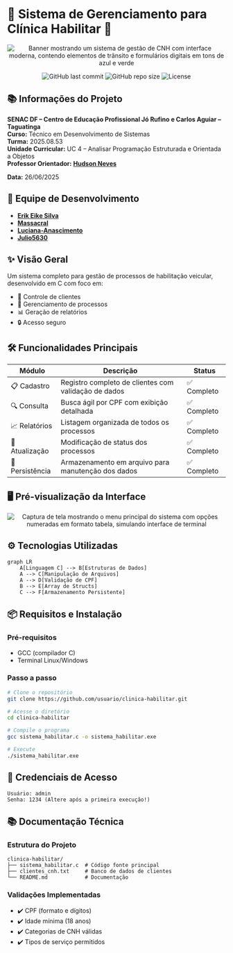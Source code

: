 # 🚗 Sistema de Gerenciamento para Clínica Habilitar 🚦

<div align="center">
  <img src="https://placehold.co/800x300" alt="Banner mostrando um sistema de gestão de CNH com interface moderna, contendo elementos de trânsito e formulários digitais em tons de azul e verde" />
  <br>
  
  ![GitHub last commit](https://img.shields.io/github/last-commit/usuario/clinica-habilitar?style=flat-square)
  ![GitHub repo size](https://img.shields.io/github/repo-size/usuario/clinica-habilitar?color=success&style=flat-square)
  ![License](https://img.shields.io/badge/license-MIT-blue?style=flat-square)
</div>

## 📚 Informações do Projeto

**SENAC DF – Centro de Educação Profissional Jó Rufino e Carlos Aguiar – Taguatinga**  
**Curso:** Técnico em Desenvolvimento de Sistemas  
**Turma:** 2025.08.53  
**Unidade Curricular:** UC 4 – Analisar Programação Estruturada e Orientada a Objetos  
**Professor Orientador:** [**Hudson Neves**](https://github.com/HudsonNeves)

**Data:** 26/06/2025  

## 👥 Equipe de Desenvolvimento

* [**Erik Eike Silva**](https://github.com/ErikEikeSilva)
* [**Massacral**](https://github.com/Massacral)
* [**Luciana-Anascimento**](https://github.com/Luciana-Anascimento)
* [**Julio5630**](https://github.com/Julio5630)

## ✨ Visão Geral

Um sistema completo para gestão de processos de habilitação veicular, desenvolvido em C com foco em:

- 👥 Controle de clientes
- 📝 Gerenciamento de processos
- 📊 Geração de relatórios
- 🔒 Acesso seguro

## 🛠️ Funcionalidades Principais

| Módulo          | Descrição                                                                 | Status       |
|-----------------|---------------------------------------------------------------------------|-------------|
| 📋 Cadastro     | Registro completo de clientes com validação de dados                      | ✅ Completo  |
| 🔍 Consulta     | Busca ágil por CPF com exibição detalhada                                 | ✅ Completo  |
| 📈 Relatórios   | Listagem organizada de todos os processos                                 | ✅ Completo  |
| 🔄 Atualização  | Modificação de status dos processos                                       | ✅ Completo  |
| 💾 Persistência | Armazenamento em arquivo para manutenção dos dados                        | ✅ Completo  |

## 🖥️ Pré-visualização da Interface

<div align="center">
  <img src="https://placehold.co/600x400" alt="Captura de tela mostrando o menu principal do sistema com opções numeradas em formato tabela, simulando interface de terminal" />
</div>

## ⚙️ Tecnologias Utilizadas

```mermaid
graph LR
    A[Linguagem C] --> B[Estruturas de Dados]
    A --> C[Manipulação de Arquivos]
    A --> D[Validação de CPF]
    B --> E[Array de Structs]
    C --> F[Armazenamento Persistente]
```

## 📦 Requisitos e Instalação

### Pré-requisitos
- GCC (compilador C)
- Terminal Linux/Windows

### Passo a passo
```bash
# Clone o repositório
git clone https://github.com/usuario/clinica-habilitar.git

# Acesse o diretório
cd clinica-habilitar

# Compile o programa
gcc sistema_habilitar.c -o sistema_habilitar.exe

# Execute
./sistema_habilitar.exe
```

## 🔐 Credenciais de Acesso
```plaintext
Usuário: admin
Senha: 1234 (Altere após a primeira execução!)
```

## 📚 Documentação Técnica

### Estrutura do Projeto
```
clinica-habilitar/
├── sistema_habilitar.c  # Código fonte principal
├── clientes_cnh.txt     # Banco de dados de clientes
└── README.md            # Documentação
```

### Validações Implementadas
- ✔️ CPF (formato e dígitos)
- ✔️ Idade mínima (18 anos)
- ✔️ Categorias de CNH válidas
- ✔️ Tipos de serviço permitidos

